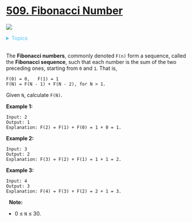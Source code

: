 # [509. Fibonacci Number](https://leetcode-cn.com/problems/fibonacci-number/)

![](https://img.shields.io/badge/Difficulty-Easy-green.svg)

<details>
<summary style="color:#4FC3F7">Topics</summary>

* [`Array`](https://leetcode.com/tag/array/)

</details>
<br />

The **Fibonacci numbers**, commonly denoted `F(n)` form a sequence, called the **Fibonacci sequence**, such that each number is the sum of the two preceding ones, starting from `0` and `1`. That is,

    F(0) = 0,   F(1) = 1
    F(N) = F(N - 1) + F(N - 2), for N > 1.

Given `N`, calculate `F(N)`.

**Example 1:**

    Input: 2
    Output: 1
    Explanation: F(2) = F(1) + F(0) = 1 + 0 = 1.

**Example 2:**

    Input: 3
    Output: 2
    Explanation: F(3) = F(2) + F(1) = 1 + 1 = 2.

**Example 3:**

    Input: 4
    Output: 3
    Explanation: F(4) = F(3) + F(2) = 2 + 1 = 3.
 
**Note:**

 + 0 ≤ `N` ≤ 30.
